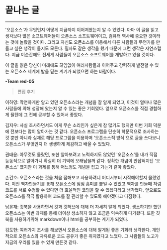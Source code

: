 # 끝나는 글

---

'오픈소스'가 무엇인지 어떻게 지금까지 이어져왔는지 알 수 있었다. 아마 이 글을 읽고 생각보다 많은 소프트웨어들이 오픈소스 소프트웨어이고, 컴퓨터 역사에 중요한 것이라는 것에 놀랐을 것이다. 그리고 자신도 오픈소스를 이용해서 다른 사람들과 무언가를 만들고 싶은 생각이 들지도 모른다. 필자도 같은 생각을 했기 때문에 그런 생각은 자연스럽다. 지금 이순간에도 전세계 사람들이 오픈소스 소프트웨어를 개발하고 있을 것이다.

이 글을 읽은 당신이 미래에도 끊임없이 여러사람들과 이어주고 강력하게 발전할 수 있는 오픈소스 세계에 발을 딛는 계기가 되었으면 하는 바람이다.

**-Team red-05**

> 편집 후기

이하영: 막연하게만 알고 있던 오픈소스라는 개념을 잘 알게 되었고, 이것이 얼마나 많은 사람들에 의해 성장해 왔는지 알 수 있는 좋은 기회였다. 앞으로 오픈소스를 직접 경험하게 될텐데 그 전에 공부할 수 있어서 좋았다.

김지우: 사실 조사하면서도 이게 무슨 소리인가 싶은게 참 많기도 했지만 이번 기회 덕분에 전보다는 많이 알아가는 것 같다. 오픈소스 프로그램을 단순히 학문적으로 조사하는 것 뿐만 아니라 실제로 해당 프로그램을 이용하며 '오픈소스적 방식'으로 글을 쓰다보니 오픈소스가 무엇인지 더 생생하게 체감하고 배울 수 있었다.

권태윤: 아무것도 몰랐던, 또한 알아보려고 노력하지도 않았던 '오픈소스'를 내가 직접 능동적으로 알아가니 확실히 더 기억에 오래남을꺼 같다. 정확한 개념이 안잡혀지던 '오픈소스' 였지만 이 과제를 통해 어느정도 개념을 잡고 가는거 같아 좋았다.

손건호: 오픈소스라는 것을 처음 접해보고 사용하려니 어디서부터 시작해야할지 몰랐었다. 이번 책자만들기를 통해 오픈소스에 점점 흥미를 붙일 수 있었고 책자를 만들때 처럼 코드를 서로 수정할 수 있다면 더 효율적인 코딩을 할 수 있겠다라고 생각했다. 앞으로도 오픈소스를 적극 활용하여 코드를 잘 관리할 수 있도록 해야겠다고 다짐했다.

남윤재: 깃북을 사용하면서 깃과 깃허브에 대해 더 자세히 알게 되었다. 생소하기만 했던 오픈소스는 이번 과제를 통해 더이상 생소하지 않고 조금은 익숙하게 다가왔다. 또한 깃북을 사용하기위해 markdown이나 html을 공부하는 계기가 되었다.

김도현: 여러가지 조사를 해보면서 오픈소스에 대해 알게된 좋은 기회라 생각한다. 개인적으로 오픈소스의 자유로운 코드 공유가 좋은 취지였다고 느꼈다. 그 사람들의 노고가 지금의 우리를 있을 수 있게 만든것 같다.

